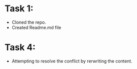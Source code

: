 # Task 1:

- Cloned the repo.
- Created Readme.md file

# Task 4:

- Attempting to resolve the conflict by rerwriting the content.